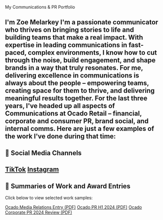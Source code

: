 My Communications & PR Portfolio

I'm Zoe Melarkey
I'm a passionate communicator who thrives on bringing stories to life and building teams that make a real impact. With expertise in leading communications in fast-paced, complex environments, I know how to cut through the noise, build engagement, and shape brands in a way that truly resonates. For me, delivering excellence in communications is always about the people – empowering teams, creating space for them to thrive, and delivering meaningful results together.
For the last three years, I've headed up all aspects of Communications at Ocado Retail – financial, corporate and consumer PR, brand social, and internal comms. Here are just a few examples of the work I've done during that time:
---
## :link: Social Media Channels

[TikTok](https://www.tiktok.com/@ocado) 
[Instagram](https://www.instagram.com/ocadouk)
---
## :page_facing_up: Summaries of Work and Award Entries
Click below to view selected work samples:

[Ocado Media Relations Entry (PDF)](Ocado%20Media%20Relations%20Entry.pdf) 
[Ocado PR H1 2024 (PDF)](Ocado%20PR%20H1%202024.pdf) 
[Ocado Corporate PR 2024 Review (PDF)](Ocado%20corporate%20PR%202024%20review)
